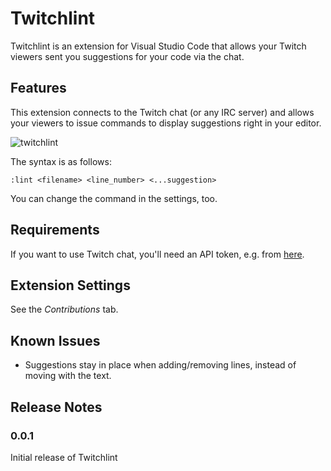 # Twitchlint

Twitchlint is an extension for Visual Studio Code that allows your Twitch viewers sent you suggestions for your code via the chat.

## Features

This extension connects to the Twitch chat (or any IRC server) and allows your viewers to issue commands to display suggestions right in your editor.

![twitchlint](twitchlint.gif)

The syntax is as follows:

```:lint <filename> <line_number> <...suggestion>```

You can change the command in the settings, too.

## Requirements

If you want to use Twitch chat, you'll need an API token, e.g. from [here](http://www.twitchapps.com/tmi/).

## Extension Settings

See the *Contributions* tab.

## Known Issues

* Suggestions stay in place when adding/removing lines, instead of moving with the text.

## Release Notes

### 0.0.1

Initial release of Twitchlint